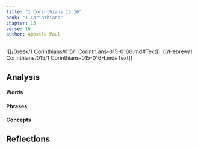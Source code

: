 ```yaml
---
title: "1 Corinthians 15:16"
book: "1 Corinthians"
chapter: 15
verse: 16
author: Apostle Paul
---
```

![[/Greek/1 Corinthians/015/1 Corinthians-015-016G.md#Text]]
![[/Hebrew/1 Corinthians/015/1 Corinthians-015-016H.md#Text]]

## Analysis

#### Words

#### Phrases

#### Concepts

## Reflections

